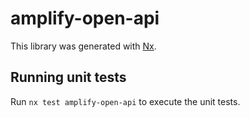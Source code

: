 # amplify-open-api

This library was generated with [Nx](https://nx.dev).

## Running unit tests

Run `nx test amplify-open-api` to execute the unit tests.
